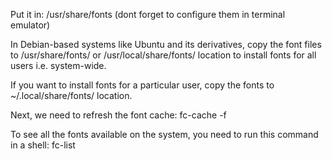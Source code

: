 Put it in: /usr/share/fonts (dont forget to configure them in terminal emulator)

In Debian-based systems like Ubuntu and its derivatives, copy the font files to /usr/share/fonts/ or /usr/local/share/fonts/ location to install fonts for all users i.e. system-wide.

If you want to install fonts for a particular user, copy the fonts to ~/.local/share/fonts/ location.

Next, we need to refresh the font cache:
fc-cache -f

To see all the fonts available on the system, you need to run this command in a shell:
fc-list
